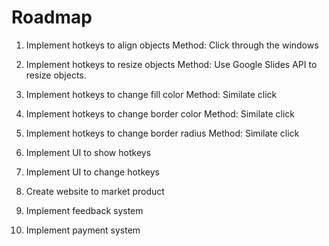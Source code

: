 # Roadmap
1. Implement hotkeys to align objects
Method: Click through the windows

2. Implement hotkeys to resize objects
Method: Use Google Slides API to resize objects.

3. Implement hotkeys to change fill color
Method: Similate click

4. Implement hotkeys to change border color
Method: Similate click

5. Implement hotkeys to change border radius
Method: Similate click

6. Implement UI to show hotkeys

7. Implement UI to change hotkeys

8. Create website to market product

9. Implement feedback system

10. Implement payment system